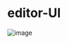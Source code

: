 # editor-UI

![image](https://github.com/user-attachments/assets/4da455a1-4f3e-4ef2-ae34-e2ef517950be)
